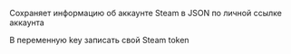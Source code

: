 Сохраняет информацию об аккаунте Steam в JSON по личной ссылке аккаунта

В переменную key записать свой Steam token
